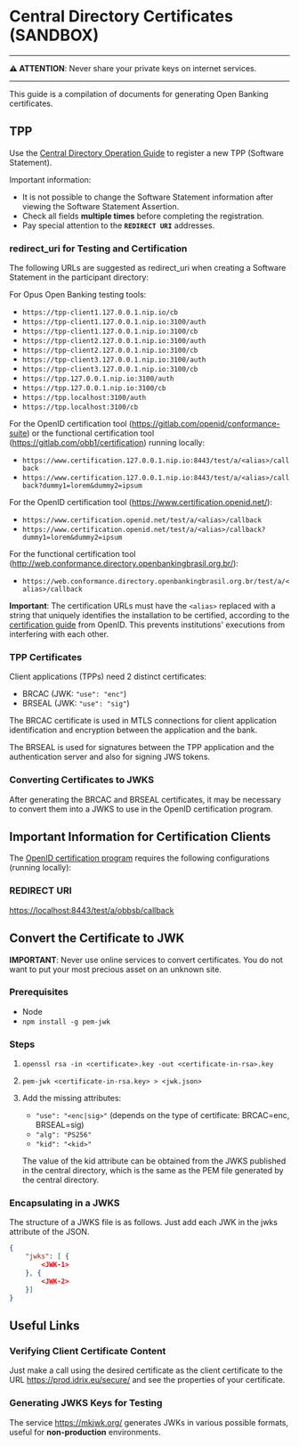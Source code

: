 # Central Directory Certificates (SANDBOX)

***

**:warning: ATTENTION**: Never share your private keys on internet services.

***

This guide is a compilation of documents for generating Open Banking certificates.

## TPP

Use the [Central Directory Operation Guide](https://openfinancebrasil.atlassian.net/wiki/spaces/OF/pages/17378602/Guia+de+Opera+o+do+Diret+rio+Central) to register a new TPP (Software Statement).

Important information:

- It is not possible to change the Software Statement information after viewing the Software Statement Assertion.
- Check all fields **multiple times** before completing the registration.
- Pay special attention to the **`REDIRECT URI`** addresses.

### redirect_uri for Testing and Certification

The following URLs are suggested as redirect_uri when creating a Software Statement in the participant directory:

For Opus Open Banking testing tools:

- `https://tpp-client1.127.0.0.1.nip.io/cb`
- `https://tpp-client1.127.0.0.1.nip.io:3100/auth`
- `https://tpp-client1.127.0.0.1.nip.io:3100/cb`
- `https://tpp-client2.127.0.0.1.nip.io:3100/auth`
- `https://tpp-client2.127.0.0.1.nip.io:3100/cb`
- `https://tpp-client3.127.0.0.1.nip.io:3100/auth`
- `https://tpp-client3.127.0.0.1.nip.io:3100/cb`
- `https://tpp.127.0.0.1.nip.io:3100/auth`
- `https://tpp.127.0.0.1.nip.io:3100/cb`
- `https://tpp.localhost:3100/auth`
- `https://tpp.localhost:3100/cb`

For the OpenID certification tool (<https://gitlab.com/openid/conformance-suite>) or the functional certification tool (<https://gitlab.com/obb1/certification>) running locally:

- `https://www.certification.127.0.0.1.nip.io:8443/test/a/<alias>/callback`
- `https://www.certification.127.0.0.1.nip.io:8443/test/a/<alias>/callback?dummy1=lorem&dummy2=ipsum`

For the OpenID certification tool (<https://www.certification.openid.net/>):

- `https://www.certification.openid.net/test/a/<alias>/callback`
- `https://www.certification.openid.net/test/a/<alias>/callback?dummy1=lorem&dummy2=ipsum`

For the functional certification tool (<http://web.conformance.directory.openbankingbrasil.org.br/>):

- `https://web.conformance.directory.openbankingbrasil.org.br/test/a/<alias>/callback`

**Important**: The certification URLs must have the `<alias>` replaced with a string that uniquely identifies the installation to be certified, according to the [certification guide](https://openid.net/certification/connect_op_testing/#:~:text=You%20must%20select%20an%20%E2%80%9CALIAS%E2%80%9D%20to%20use) from OpenID. This prevents institutions' executions from interfering with each other.

### TPP Certificates

Client applications (TPPs) need 2 distinct certificates:

- BRCAC (JWK: `"use": "enc"`)
- BRSEAL (JWK: `"use": "sig"`)

The BRCAC certificate is used in MTLS connections for client application identification and encryption between the application and the bank.

The BRSEAL is used for signatures between the TPP application and the authentication server and also for signing JWS tokens.

### Converting Certificates to JWKS

After generating the BRCAC and BRSEAL certificates, it may be necessary to convert them into a JWKS to use in the OpenID certification program.

## Important Information for Certification Clients

The [OpenID certification program](https://gitlab.com/openid/conformance-suite) requires the following configurations (running locally):

### REDIRECT URI

<https://localhost:8443/test/a/obbsb/callback>

## Convert the Certificate to JWK

**IMPORTANT**: Never use online services to convert certificates. You do not want to put your most precious asset on an unknown site.

### Prerequisites

- Node
- `npm install -g pem-jwk`

### Steps

1. `openssl rsa -in <certificate>.key -out <certificate-in-rsa>.key`
2. `pem-jwk <certificate-in-rsa.key> > <jwk.json>`
3. Add the missing attributes:
   - `"use": "<enc|sig>"` (depends on the type of certificate: BRCAC=enc, BRSEAL=sig)
   - `"alg": "PS256"`
   - `"kid": "<kid>"`

    The value of the kid attribute can be obtained from the JWKS published in the central directory, which is the same as the PEM file generated by the central directory.

### Encapsulating in a JWKS

The structure of a JWKS file is as follows. Just add each JWK in the jwks attribute of the JSON.

```JSON
{ 
    "jwks": [ {
        <JWK-1>
    }, {
        <JWK-2>
    }]
}
```

## Useful Links

### Verifying Client Certificate Content

Just make a call using the desired certificate as the client certificate to the URL <https://prod.idrix.eu/secure/> and see the properties of your certificate.

### Generating JWKS Keys for Testing

The service <https://mkjwk.org/> generates JWKs in various possible formats, useful for **non-production** environments.
